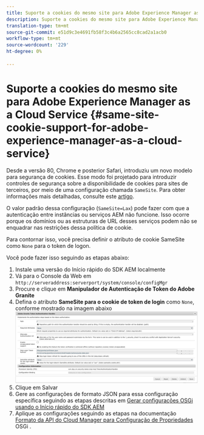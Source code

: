 ```yaml
---
title: Suporte a cookies do mesmo site para Adobe Experience Manager as a Cloud Service
description: Suporte a cookies do mesmo site para Adobe Experience Manager as a Cloud Service
translation-type: tm+mt
source-git-commit: e51d9c3e4691fb58f3c4b6a2565cc8cad2a1acb0
workflow-type: tm+mt
source-wordcount: '229'
ht-degree: 0%

---
```



# Suporte a cookies do mesmo site para Adobe Experience Manager as a Cloud Service {#same-site-cookie-support-for-adobe-experience-manager-as-a-cloud-service}

Desde a versão 80, Chrome e posterior Safari, introduziu um novo modelo para segurança de cookies. Esse modo foi projetado para introduzir controles de segurança sobre a disponibilidade de cookies para sites de terceiros, por meio de uma configuração chamada `SameSite`. Para obter informações mais detalhadas, consulte este [artigo](https://web.dev/samesite-cookies-explained/).

O valor padrão dessa configuração (`SameSite=Lax`) pode fazer com que a autenticação entre instâncias ou serviços AEM não funcione. Isso ocorre porque os domínios ou as estruturas de URL desses serviços podem não se enquadrar nas restrições dessa política de cookie.

Para contornar isso, você precisa definir o atributo de cookie SameSite como `None` para o token de logon.

Você pode fazer isso seguindo as etapas abaixo:

1. Instale uma versão do Início rápido do SDK AEM localmente
1. Vá para o Console da Web em `http://serveraddress:serverport/system/console/configMgr`
1. Procure e clique em **Manipulador de Autenticação de Token do Adobe Granite**
1. Defina o atributo **SameSite para o cookie de token de login** como `None`, conforme mostrado na imagem abaixo
   ![samesite](/help/security/assets/samesite1.png)
1. Clique em Salvar
1. Gere as configurações de formato JSON para essa configuração específica seguindo as etapas descritas em [Gerar configurações OSGi usando o Início rápido do SDK AEM](/help/implementing/deploying/configuring-osgi.md#generating-osgi-configurations-using-the-aem-sdk-quickstart)
1. Aplique as configurações seguindo as etapas na documentação [Formato da API do Cloud Manager para Configuração de Propriedades](/help/implementing/deploying/configuring-osgi.md#cloud-manager-api-format-for-setting-properties) OSGi .
